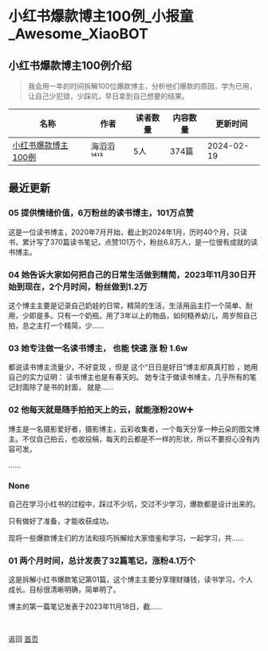 # 小红书爆款博主100例_小报童_Awesome_XiaoBOT

## 小红书爆款博主100例介绍
> 我会用一年的时间拆解100位爆款博主，分析他们爆款的原因，学为已用，让自己少犯错，少踩坑，早日拿到自己想要的结果。  
  


|名称|作者|读者数量|内容数量|更新时间|
|---|---|---|---|---|
|[小红书爆款博主100例](https://xiaobot.net/p/Tangt1413?refer=0b133df9-27dc-423b-8101-639049001c13)|海滔滔 ¹⁴¹³|5人|374篇|2024-02-19|

## 最近更新
### 05 提供情绪价值，6万粉丝的读书博主，101万点赞

这是一位读书博主，2020年7月开始，截止到2024年1月，历时40个月，只读书，累计写了370篇读书笔记，点赞101万个，粉丝6.8万人，是一位很有成就的读书博主。

### 04 她告诉大家如何把自己的日常生活做到精简，2023年11月30日开始到现在，2个月时间，粉丝做到1.2万

这个博主主要是记录自己奶娃的日常，精简的生活，生活用品主打一个简单、耐用，少即是多。只有一个奶瓶，用了3年以上的物品，如何糙养幼儿，周岁照自己拍，总之主打一个精简，少......

### 03 她专注做一名读书博主， 也能 快速 涨 粉 1.6w

都说读书博主流量少，不好变现 ，但是 这个“日日是好日”博主却真真打脸 ，她用自己的实力证明： 读书博主也是有春天的。
她专注于做读书博主，几乎所有的笔记封面除了是书的封面， 就是......

### 02 他每天就是随手拍拍天上的云，就能涨粉20W➕

博主是一名摄影爱好者，摄影博主，云彩收集者，一个每天分享一种云朵的图文博主。不仅自己拍云，也收投稿，每天的云都是不一样的形状，所以不要担心没有内容可发。

......

### None

自己在学习小红书的过程中，踩过不少坑，交过不少学习，爆款都是设计出来的。

只有做好了准备，才能收获成功。

现将一些爆款博主们的方法和技巧拆解给大家借鉴和学习，一起学习，共......

### 01 两个月时间，总计发表了32篇笔记，涨粉4.1万个

这是拆解小红书爆款笔记第01篇，这个博主主要分享理财赚钱，读书学习，个人成长。目标很清晰明确，简单明了。

博主的第一篇笔记发表于2023年11月18日，截......


<a href="https://github.com/Reno9527/awesome-xiaobot" style="color: white; text-decoration: none;">awesome-xiaobot</a>

返回 [首页](../README.md)
